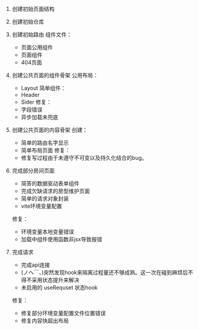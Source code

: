 1. 创建初始页面结构

2. 创建初始仓库

3. 创建初始路由
    组件文件：
    - 页面公用组件
    - 页面组件
    - 404页面
4. 创建公共页面的组件骨架
    公用布局：
    - Layout
    简单组件：
    - Header
    - Sider
    修复：
    - 字段错误
    - 异步加载未兜底
5. 创建公共页面的内容骨架
    创建：
    - 简单的路由名字显示
    - 简单布局页面
    修复：
    - 修复写过程由于未遵守不可变以及持久化结合的bug。

6. 完成部分房间页面
    - 简答的数据驱动表单组件
    - 完成欠缺请求的房型维护页面
    - 简单的请求对象封装
    - vite环境变量配置

    修复：
    - 环境变量本地变量错误
    - 加载中组件使用函数非jsx导致报错
    
7. 完成请求
    - 完成api连接
    - (ノへ￣、)突然发现hook来隔离过程量还不够成熟。这一次在碰到麻烦后不得不采用状态提升来解决
    - 未启用的 useRequset 状态hook
    
    修复：
    - 修复部分环境变量配置文件位置错误
    - 修复内容快超出布局